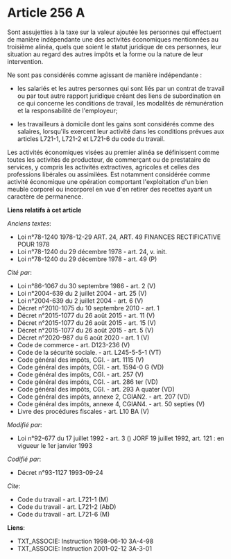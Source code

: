 # Article 256 A

Sont assujetties à la taxe sur la valeur ajoutée les personnes qui effectuent de manière indépendante une des activités
économiques mentionnées au troisième alinéa, quels que soient le statut juridique de ces personnes, leur situation au regard
des autres impôts et la forme ou la nature de leur intervention.

Ne sont pas considérés comme agissant de manière indépendante :

- les salariés et les autres personnes qui sont liés par un contrat de travail ou par tout autre rapport juridique créant des
liens de subordination en ce qui concerne les conditions de travail, les modalités de rémunération et la responsabilité de
l'employeur;

- les travailleurs à domicile dont les gains sont considérés comme des salaires, lorsqu'ils exercent leur activité dans les
conditions prévues aux articles L721-1, L721-2 et L721-6 du code du travail.

Les activités économiques visées au premier alinéa se définissent comme toutes les activités de producteur, de commerçant ou
de prestataire de services, y compris les activités extractives, agricoles et celles des professions libérales ou assimilées.
Est notamment considérée comme activité économique une opération comportant l'exploitation d'un bien meuble corporel ou
incorporel en vue d'en retirer des recettes ayant un caractère de permanence.

**Liens relatifs à cet article**

_Anciens textes_:

  - Loi n°78-1240 1978-12-29 ART. 24, ART. 49 FINANCES RECTIFICATIVE POUR 1978
  - Loi n°78-1240 du 29 décembre 1978 - art. 24, v. init.
  - Loi n°78-1240 du 29 décembre 1978 - art. 49 (P)

_Cité par_:

  - Loi n°86-1067 du 30 septembre 1986 - art. 2 (V)
  - Loi n°2004-639 du 2 juillet 2004 - art. 25 (V)
  - Loi n°2004-639 du 2 juillet 2004 - art. 6 (V)
  - Décret n°2010-1075 du 10 septembre 2010 - art. 1
  - Décret n°2015-1077 du 26 août 2015 - art. 11 (V)
  - Décret n°2015-1077 du 26 août 2015 - art. 15 (V)
  - Décret n°2015-1077 du 26 août 2015 - art. 5 (V)
  - Décret n°2020-987 du 6 août 2020 - art. 1 (V)
  - Code de commerce - art. D123-236 (V)
  - Code de la sécurité sociale. - art. L245-5-5-1 (VT)
  - Code général des impôts, CGI. - art. 1115 (V)
  - Code général des impôts, CGI. - art. 1594-0 G (VD)
  - Code général des impôts, CGI. - art. 257 (V)
  - Code général des impôts, CGI. - art. 286 ter (VD)
  - Code général des impôts, CGI. - art. 293 A quater  (VD)
  - Code général des impôts, annexe 2, CGIAN2. - art. 207 (VD)
  - Code général des impôts, annexe 4, CGIAN4. - art. 50 septies (V)
  - Livre des procédures fiscales - art. L10 BA (V)

_Modifié par_:

  - Loi n°92-677 du 17 juillet 1992 - art. 3 () JORF 19 juillet 1992, art. 121 : en vigueur le 1er janvier 1993

_Codifié par_:

  - Décret n°93-1127 1993-09-24

_Cite_:

  - Code du travail - art. L721-1 (M)
  - Code du travail - art. L721-2 (AbD)
  - Code du travail - art. L721-6 (M)

**Liens**:

  - TXT_ASSOCIE: Instruction 1998-06-10 3A-4-98
  - TXT_ASSOCIE: Instruction 2001-02-12 3A-3-01
